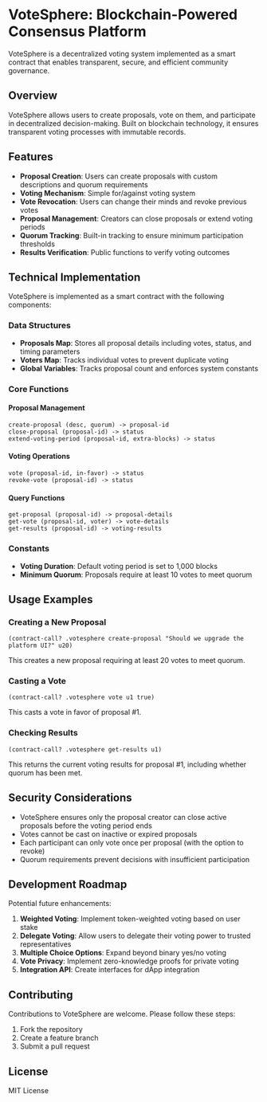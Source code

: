 VoteSphere: Blockchain-Powered Consensus Platform
=================================================

VoteSphere is a decentralized voting system implemented as a smart contract that enables transparent, secure, and efficient community governance.

Overview
--------

VoteSphere allows users to create proposals, vote on them, and participate in decentralized decision-making. Built on blockchain technology, it ensures transparent voting processes with immutable records.

Features
--------

-   **Proposal Creation**: Users can create proposals with custom descriptions and quorum requirements
-   **Voting Mechanism**: Simple for/against voting system
-   **Vote Revocation**: Users can change their minds and revoke previous votes
-   **Proposal Management**: Creators can close proposals or extend voting periods
-   **Quorum Tracking**: Built-in tracking to ensure minimum participation thresholds
-   **Results Verification**: Public functions to verify voting outcomes

Technical Implementation
------------------------

VoteSphere is implemented as a smart contract with the following components:

### Data Structures

-   **Proposals Map**: Stores all proposal details including votes, status, and timing parameters
-   **Voters Map**: Tracks individual votes to prevent duplicate voting
-   **Global Variables**: Tracks proposal count and enforces system constants

### Core Functions

#### Proposal Management

```
create-proposal (desc, quorum) -> proposal-id
close-proposal (proposal-id) -> status
extend-voting-period (proposal-id, extra-blocks) -> status

```

#### Voting Operations

```
vote (proposal-id, in-favor) -> status
revoke-vote (proposal-id) -> status

```

#### Query Functions

```
get-proposal (proposal-id) -> proposal-details
get-vote (proposal-id, voter) -> vote-details
get-results (proposal-id) -> voting-results

```

### Constants

-   **Voting Duration**: Default voting period is set to 1,000 blocks
-   **Minimum Quorum**: Proposals require at least 10 votes to meet quorum

Usage Examples
--------------

### Creating a New Proposal

```
(contract-call? .votesphere create-proposal "Should we upgrade the platform UI?" u20)

```

This creates a new proposal requiring at least 20 votes to meet quorum.

### Casting a Vote

```
(contract-call? .votesphere vote u1 true)

```

This casts a vote in favor of proposal #1.

### Checking Results

```
(contract-call? .votesphere get-results u1)

```

This returns the current voting results for proposal #1, including whether quorum has been met.

Security Considerations
-----------------------

-   VoteSphere ensures only the proposal creator can close active proposals before the voting period ends
-   Votes cannot be cast on inactive or expired proposals
-   Each participant can only vote once per proposal (with the option to revoke)
-   Quorum requirements prevent decisions with insufficient participation

Development Roadmap
-------------------

Potential future enhancements:

1.  **Weighted Voting**: Implement token-weighted voting based on user stake
2.  **Delegate Voting**: Allow users to delegate their voting power to trusted representatives
3.  **Multiple Choice Options**: Expand beyond binary yes/no voting
4.  **Vote Privacy**: Implement zero-knowledge proofs for private voting
5.  **Integration API**: Create interfaces for dApp integration

Contributing
------------

Contributions to VoteSphere are welcome. Please follow these steps:

1.  Fork the repository
2.  Create a feature branch
3.  Submit a pull request

License
-------

MIT License

